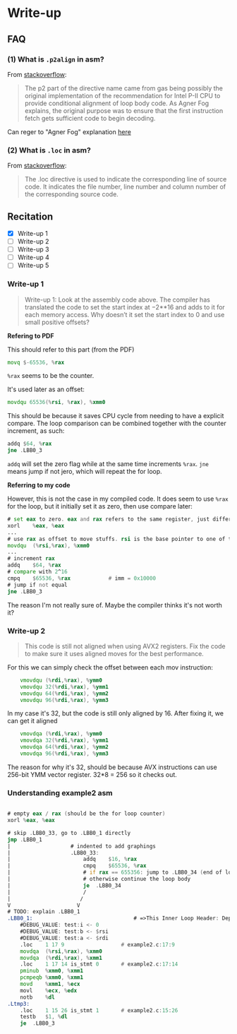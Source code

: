 # Write-up

## FAQ

### (1) What is `.p2align` in asm?

From [stackoverflow](https://stackoverflow.com/questions/21546946/what-does-p2align-do-in-asm-code):

> The p2 part of the directive name came from gas being possibly the original implementation of the recommendation for Intel P-II CPU to provide conditional alignment of loop body code. As Agner Fog explains, the original purpose was to ensure that the first instruction fetch gets sufficient code to begin decoding.

Can reger to "Agner Fog" explanation [here](https://www.agner.org/optimize/)

### (2) What is `.loc` in asm?

From [stackoverflow](https://stackoverflow.com/questions/24787769/what-are-lfb-lbb-lbe-lvl-loc-in-the-compiler-generated-assembly-code):

> The .loc directive is used to indicate the corresponding line of source code. It indicates the file number, line number and column number of the corresponding source code.

## Recitation

- [x] Write-up 1
- [ ] Write-up 2
- [ ] Write-up 3
- [ ] Write-up 4
- [ ] Write-up 5

### Write-up 1

> Write-up 1: Look at the assembly code above. The compiler has translated the code to set the start index at −2**16 and adds to it for each memory access. Why doesn’t it set the start index to 0 and use small positive offsets?

**Refering to PDF**

This should refer to this part (from the PDF)

``` asm
movq $-65536, %rax
```

`%rax` seems to be the counter.

It's used later as an offset:

``` asm
movdqu 65536(%rsi, %rax), %xmm0
```

This should be because it saves CPU cycle from needing to have a explicit compare. The loop comparison can be combined together with the counter increment, as such:

``` asm
addq $64, %rax
jne .LBB0_3
```

`addq` will set the zero flag while at the same time increments `%rax`. `jne` means jump if not jero, which will repeat the for loop.

**Referring to my code**

However, this is not the case in my compiled code. It does seem to use `%rax` for the loop, but it initially set it as zero, then use compare later:

``` asm
# set eax to zero. eax and rax refers to the same register, just different bit name
xorl	%eax, %eax
...
# use rax as offset to move stuffs. rsi is the base pointer to one of the array
movdqu	(%rsi,%rax), %xmm0
...
# increment rax
addq	$64, %rax
# compare with 2^16
cmpq	$65536, %rax            # imm = 0x10000
# jump if not equal
jne	.LBB0_3
```

The reason I'm not really sure of. Maybe the compiler thinks it's not worth it?

### Write-up 2

> This code is still not aligned when using AVX2 registers. Fix the code to make sure it uses aligned moves for the best performance.

For this we can simply check the offset between each mov instruction:

``` asm
	vmovdqu	(%rdi,%rax), %ymm0
	vmovdqu	32(%rdi,%rax), %ymm1
	vmovdqu	64(%rdi,%rax), %ymm2
	vmovdqu	96(%rdi,%rax), %ymm3
```

In my case it's 32, but the code is still only aligned by 16. After fixing it, we can get it aligned

``` asm
	vmovdqa	(%rdi,%rax), %ymm0
	vmovdqa	32(%rdi,%rax), %ymm1
	vmovdqa	64(%rdi,%rax), %ymm2
	vmovdqa	96(%rdi,%rax), %ymm3
```

The reason for why it's 32, should be because AVX instructions can use 256-bit YMM vector register. 32*8 = 256 so it checks out.

### Understanding example2 asm

``` asm

# empty eax / rax (should be the for loop counter)
xorl %eax, %eax

# skip .LBB0_33, go to .LBB0_1 directly
jmp	.LBB0_1
|                   # indented to add graphings
|                   .LBB0_33:
|                       addq	$16, %rax
|                       cmpq	$65536, %rax
|                       # if rax == 655356: jump to .LBB0_34 (end of loop)
|                       # otherwise continue the loop body
|                       je	.LBB0_34
|                       /
|                      /
V                     V
# TODO: explain .LBB0_1
.LBB0_1:                                # =>This Inner Loop Header: Depth=1
	#DEBUG_VALUE: test:i <- 0
	#DEBUG_VALUE: test:b <- $rsi
	#DEBUG_VALUE: test:a <- $rdi
	.loc	1 17 9                  # example2.c:17:9
	movdqa	(%rsi,%rax), %xmm0
	movdqa	(%rdi,%rax), %xmm1
	.loc	1 17 14 is_stmt 0       # example2.c:17:14
	pminub	%xmm0, %xmm1
	pcmpeqb	%xmm0, %xmm1
	movd	%xmm1, %ecx
	movl	%ecx, %edx
	notb	%dl
.Ltmp3:
	.loc	1 15 26 is_stmt 1       # example2.c:15:26
	testb	$1, %dl
	je	.LBB0_3
```